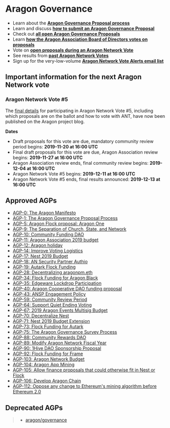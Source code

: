 # Aragon Governance

- Learn about the [**Aragon Governance Proposal process**](https://github.com/aragon/AGPs/blob/master/AGPs/AGP-1.md)
- Learn and discuss [**how to submit an Aragon Governance Proposal**](https://forum.aragon.org/t/how-to-create-an-aragon-governance-proposal/374)
- Check out [**all open Aragon Governance Proposals**](https://github.com/aragon/AGPs/pulls)
- Learn [**how the Aragon Association Board of Directors votes on proposals**](https://github.com/aragon/AGPs/blob/master/aa_board_review.md)
- Vote on [**open proposals during an Aragon Network Vote**](https://survey.aragon.org)
- See results from [**past Aragon Network Votes**](https://github.com/aragon/AGPs/tree/master/votes)
- Sign up for the very-low-volume [**Aragon Network Vote Alerts email list**](https://one.us15.list-manage.com/subscribe?u=a590aa3843a54b079d48e6e18&id=9b7f365936)

## Important information for the next Aragon Network vote

### Aragon Network Vote #5

The [final details](https://blog.aragon.org/final-details-for-aragon-network-vote-5/) for participating in Aragon Network Vote #5, including which proposals are on the ballot and how to vote with ANT, have now been published on the Aragon project blog.

**Dates**  

- Draft proposals for this vote are due, mandatory community review period begins: **2019-11-20 at 16:00 UTC**
- Final draft proposals for this vote are due, Aragon Association review begins: **2019-11-27 at 16:00 UTC**
- Aragon Association review ends, final community review begins: **2019-12-04 at 16:00 UTC**
- Aragon Network Vote #5 begins: **2019-12-11 at 16:00 UTC**
- Aragon Network Vote #5 ends, final results announced: **2019-12-13 at 16:00 UTC**

## Approved AGPs

- [AGP-0: The Aragon Manifesto](https://github.com/aragon/AGPs/blob/master/AGPs/AGP-0.md)
- [AGP-1: The Aragon Governance Proposal Process](https://github.com/aragon/AGPs/blob/master/AGPs/AGP-1.md)
- [AGP-5: Aragon Flock proposal: Aragon One](https://github.com/aragon/AGPs/blob/master/AGPs/AGP-5.md)
- [AGP-9: The Separation of Church, State, and Network](https://github.com/aragon/AGPs/blob/master/AGPs/AGP-9.md)
- [AGP-10: Community Funding DAO](https://github.com/aragon/AGPs/blob/master/AGPs/AGP-10.md)
- [AGP-11: Aragon Association 2019 budget](https://github.com/aragon/AGPs/blob/master/AGPs/AGP-11.md)
- [AGP-12: Aragon holiday](https://github.com/aragon/AGPs/blob/master/AGPs/AGP-12.md)
- [AGP-14: Improve Voting Logistics](https://github.com/aragon/AGPs/blob/master/AGPs/AGP-14.md)
- [AGP-17: Nest 2019 Budget](https://github.com/aragon/AGPs/blob/master/AGPs/AGP-17.md)
- [AGP-18: AN Security Partner Authio](https://github.com/aragon/AGPs/blob/master/AGPs/AGP-18.md)
- [AGP-19: Autark Flock Funding](https://github.com/aragon/AGPs/blob/master/AGPs/AGP-19.md)
- [AGP-28: Decentralizing aragonpm.eth](https://github.com/aragon/AGPs/blob/master/AGPs/AGP-28.md)
- [AGP-34: Flock Funding for Aragon Black](https://github.com/aragon/AGPs/blob/master/AGPs/AGP-34.md)
- [AGP-35: Edgeware Lockdrop Participation](https://github.com/aragon/AGPs/blob/master/AGPs/AGP-35.md)
- [AGP-40: Aragon Cooperative DAO funding proposal](https://github.com/aragon/AGPs/blob/master/AGPs/AGP-40.md)
- [AGP-43: ANSP Engagement Policy](https://github.com/aragon/AGPs/blob/master/AGPs/AGP-43.md)
- [AGP-59: Community Review Period](https://github.com/aragon/AGPs/blob/master/AGPs/AGP-59.md)
- [AGP-64: Support Quiet Ending Voting](https://github.com/aragon/AGPs/blob/master/AGPs/AGP-64.md)
- [AGP-67: 2019 Aragon Events Multisig Budget](https://github.com/aragon/AGPs/blob/master/AGPs/AGP-67.md)
- [AGP-70: Decentralize Nest](https://github.com/aragon/AGPs/blob/master/AGPs/AGP-70.md)
- [AGP-71: Nest 2019 Budget Extension](https://github.com/aragon/AGPs/blob/master/AGPs/AGP-71.md)
- [AGP-73: Flock Funding for Autark](https://github.com/aragon/AGPs/blob/master/AGPs/AGP-73.md)
- [AGP-75: The Aragon Governance Survey Process](https://github.com/aragon/AGPs/blob/master/AGPs/AGP-75.md)
- [AGP-88: Community Rewards DAO](https://github.com/aragon/AGPs/blob/master/AGPs/AGP-88.md)
- [AGP-89: Modify Aragon Network Fiscal Year](https://github.com/aragon/AGPs/blob/master/AGPs/AGP-89.md)
- [AGP-90: 1Hive DAO Sponsorship Proposal](https://github.com/aragon/AGPs/blob/master/AGPs/AGP-90.md)
- [AGP-92: Flock Funding for Frame](https://github.com/aragon/AGPs/blob/master/AGPs/AGP-92.md)
- [AGP-103: Aragon Network Budget](https://github.com/aragon/AGPs/blob/master/AGPs/AGP-103.md)
- [AGP-104: Aragon App Mining](https://github.com/aragon/AGPs/blob/master/AGPs/AGP-104.md)
- [AGP-105: Allow finance proposals that could otherwise fit in Nest or Flock](https://github.com/aragon/AGPs/blob/master/AGPs/AGP-105.md)
- [AGP-106: Develop Aragon Chain](https://github.com/aragon/AGPs/blob/master/AGPs/AGP-106.md)
- [AGP-112: Oppose any change to Ethereum's mining algorithm before Ethereum 2.0](https://github.com/aragon/AGPs/blob/master/AGPs/AGP-112.md)

## Deprecated AGPs

> - [aragon/governance](https://github.com/aragon/governance/)
